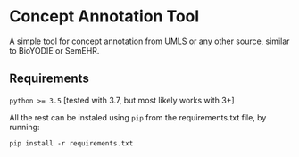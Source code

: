 # Concept Annotation Tool

A simple tool for concept annotation from UMLS or any other source, similar to BioYODIE or SemEHR.


## Requirements
`python >= 3.5` [tested with 3.7, but most likely works with 3+]

All the rest can be instaled using `pip` from the requirements.txt file, by running:

`pip install -r requirements.txt`

